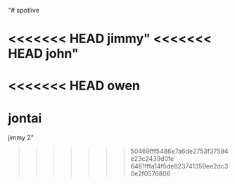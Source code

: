 "# spotlive

<<<<<<< HEAD
jimmy" 
<<<<<<< HEAD
john"
=======
<<<<<<< HEAD
owen
=======

jontai
=======
jimmy 2" 

>>>>>>> 50469fff5486e7a6de2753f37594e23c2439d0fe
>>>>>>> 6461fffa14f5de823741359ee2dc30e2f0576806
